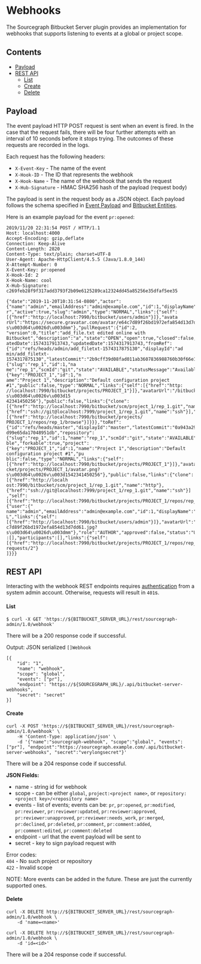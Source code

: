 # Webhooks
The Sourcegraph Bitbucket Server plugin provides an implementation for webhooks that supports listening to events at a global or project scope.

## Contents
- [Payload](#payload)
- [REST API](#rest-api)
    * [List](#list)
    * [Create](#create)
    * [Delete](#delete)

## Payload
The event payload HTTP POST request is sent when an event is fired. In the case that the request fails, there will be four further attempts with an interval of 10 seconds before it stops trying. The outcomes of these requests are recorded in the logs.

Each request has the following headers:
- `X-Event-Key` - The name of the event
- `X-Hook-ID` - The ID that represents the webhook
- `X-Hook-Name` - The name of the webhook that sends the request
- `X-Hub-Signature` - HMAC SHA256 hash of the payload (request body)

The payload is sent in the request body as a JSON object. Each payload follows the schema specified in [Event Payload](https://confluence.atlassian.com/bitbucketserver0516/event-payload-966061436.html?utm_campaign=in-app-help&utm_medium=in-app-help&utm_source=stash#Eventpayload-repositoryevents) and [Bitbucket Entities](https://docs.atlassian.com/bitbucket-server/docs/5.16.0/reference/javascript/JSON.html).


Here is an example payload for the event `pr:opened`:
```
2019/11/20 22:31:54 POST / HTTP/1.1                             
Host: localhost:4000                                            
Accept-Encoding: gzip,deflate                                   
Connection: Keep-Alive                                                                                                          
Content-Length: 2820                                                                                                            
Content-Type: text/plain; charset=UTF-8                                                                                         
User-Agent: Apache-HttpClient/4.5.5 (Java/1.8.0_144)                                                                            
X-Attempt-Number: 0                                             
X-Event-Key: pr:opened                                          
X-Hook-Id: 2                                                                                                                    
X-Hook-Name: cool                                                                                                               
X-Hub-Signature: c269feb28f9f317add3793f2b09e6125289ca12324dd45a85256e35dfaf5ee35                                               
                                                                                                                                
{"date":"2019-11-20T10:31:54-0800","actor":{"name":"admin","emailAddress":"admin@example.com","id":1,"displayName":"Administrato
r","active":true,"slug":"admin","type":"NORMAL","links":{"self":[{"href":"http://localhost:7990/bitbucket/users/admin"}]},"avata
rUrl":"https://secure.gravatar.com/avatar/e64c7d89f26bd1972efa854d13d7dd61.jpg?s\u003d64\u0026d\u003dmm"},"pullRequest":{"id":2,
"version":0,"title":"add_file.txt edited online with Bitbucket","description":"a","state":"OPEN","open":true,"closed":false,"cre
atedDate":1574317913743,"updatedDate":1574317913743,"fromRef":{"id":"refs/heads/admin/add_filetxt-1574317875130","displayId":"ad
min/add_filetxt-1574317875130","latestCommit":"2b9cff39d08fad011ab3607836988760b30f66e1","repository":{"slug":"rep_1","id":1,"na
me":"rep_1","scmId":"git","state":"AVAILABLE","statusMessage":"Available","forkable":true,"project":{"key":"PROJECT_1","id":1,"n
ame":"Project 1","description":"Default configuration project #1","public":false,"type":"NORMAL","links":{"self":[{"href":"http:
//localhost:7990/bitbucket/projects/PROJECT_1"}]},"avatarUrl":"/bitbucket/projects/PROJECT_1/avatar.png?s\u003d64\u0026v\u003d15
42341450256"},"public":false,"links":{"clone":[{"href":"http://localhost:7990/bitbucket/scm/project_1/rep_1.git","name":"http"},
{"href":"ssh://git@localhost:7999/project_1/rep_1.git","name":"ssh"}],"self":[{"href":"http://localhost:7990/bitbucket/projects/
PROJECT_1/repos/rep_1/browse"}]}}},"toRef":{"id":"refs/heads/master","displayId":"master","latestCommit":"0a943a29376f2336b78312
d99e65da17048951db","repository":{"slug":"rep_1","id":1,"name":"rep_1","scmId":"git","state":"AVAILABLE","statusMessage":"Availa
ble","forkable":true,"project":{"key":"PROJECT_1","id":1,"name":"Project 1","description":"Default configuration project #1","pu
blic":false,"type":"NORMAL","links":{"self":[{"href":"http://localhost:7990/bitbucket/projects/PROJECT_1"}]},"avatarUrl":"/bitbu
cket/projects/PROJECT_1/avatar.png?s\u003d64\u0026v\u003d1542341450256"},"public":false,"links":{"clone":[{"href":"http://localh
ost:7990/bitbucket/scm/project_1/rep_1.git","name":"http"},{"href":"ssh://git@localhost:7999/project_1/rep_1.git","name":"ssh"}]
,"self":[{"href":"http://localhost:7990/bitbucket/projects/PROJECT_1/repos/rep_1/browse"}]}}},"locked":false,"author":{"user":{"
name":"admin","emailAddress":"admin@example.com","id":1,"displayName":"Administrator","active":true,"slug":"admin","type":"NORMA
L","links":{"self":[{"href":"http://localhost:7990/bitbucket/users/admin"}]},"avatarUrl":"https://secure.gravatar.com/avatar/e64
c7d89f26bd1972efa854d13d7dd61.jpg?s\u003d64\u0026d\u003dmm"},"role":"AUTHOR","approved":false,"status":"UNAPPROVED"},"reviewers"
:[],"participants":[],"links":{"self":[{"href":"http://localhost:7990/bitbucket/projects/PROJECT_1/repos/rep_1/pull-requests/2"}
]}}}
```

## REST API
Interacting with the webhook REST endpoints requires [authentication](https://developer.atlassian.com/server/bitbucket/how-tos/example-basic-authentication/) from a system admin account. Otherwise, requests will result in `401`s.

#### List
```
$ curl -X GET 'https://${BITBUCKET_SERVER_URL}/rest/sourcegraph-admin/1.0/webhook'
```
There will be a 200 response code if successful.

Output: JSON serialized `[]Webhook`  
```
[{
    "id": "1",
    "name": "webhook",
    "scope": "global",
    "events": ["pr"],
    "endpoint": "https://${SOURCEGRAPH_URL}/.api/bitbucket-server-webhooks",
    "secret": "secret"
}]
```

#### Create
```
curl -X POST 'https://${BITBUCKET_SERVER_URL}/rest/sourcegraph-admin/1.0/webhook' \
    -H 'Content-Type: application/json' \
    -d '{"name":"sourcegraph-webhook", "scope":"global", "events":["pr"], "endpoint":"https://sourcegraph.example.com/.api/bitbucket-server-webhooks", "secret":"verylongsecret"}'
```
There will be a 204 response code if successful.  

**JSON Fields:**
* name - string id for webhook
* scope - can be either `global`, `project:<project name>`, or `repository:<project key>/<repository name>`
* events - list of events; events can be: `pr`, `pr:opened`, `pr:modified`, `pr:reviewer`, `pr:reviewer:updated`, `pr:reviewer:approved`, `pr:reviewer:unapproved`, `pr:reviewer:needs_work`, `pr:merged`, `pr:declined`, `pr:deleted`, `pr:comment`, `pr:comment:added`, `pr:comment:edited`, `pr:comment:deleted`
* endpoint - url that the event payload will be sent to
* secret - key to sign payload request with

Error codes:  
`404` - No such project or repository  
`422` - Invalid scope

NOTE: More events can be added in the future. These are just the currently supported ones.

#### Delete
```
curl -X DELETE http://${BITBUCKET_SERVER_URL}/rest/sourcegraph-admin/1.0/webhook \
    -d 'name=<name>'
```
```
curl -X DELETE http://${BITBUCKET_SERVER_URL}/rest/sourcegraph-admin/1.0/webhook \
    -d 'id=<id>'
```
There will be a 204 response code if successful.
